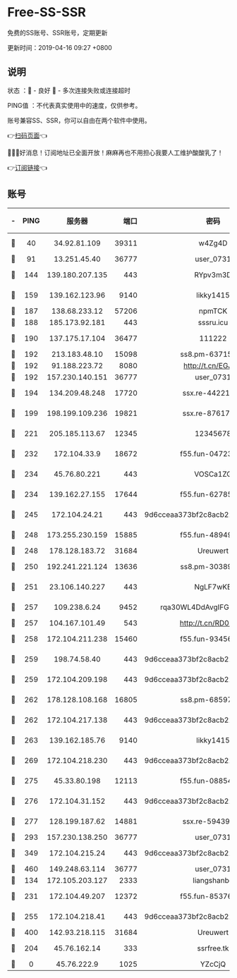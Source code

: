 # Free-SS-SSR

免费的SS账号、SSR账号，定期更新

更新时间：2019-04-16 09:27 +0800

## 说明

状态     ：🙂 - 良好 🙁 - 多次连接失败或连接超时

PING值   ：不代表真实使用中的速度，仅供参考。

账号兼容SS、SSR，你可以自由在两个软件中使用。

👉[扫码页面](https://liesauer.github.io/Free-SS-SSR/)👈

🎉🎉🎉好消息！订阅地址已全面开放！麻麻再也不用担心我要人工维护酸酸乳了！

👉[订阅链接](https://www.liesauer.net/yogurt/subscribe?ACCESS_TOKEN=DAYxR3mMaZAsaqUb)👈

## 账号

|-|PING|服务器|端口|密码|加密方式|区域|
|:----:|:----:|:-----:|-----:|:----:|:----:|:----:|
|🙂|40|34.92.81.109|39311|w4Zg4D|chacha20-ietf|US|
|🙂|91|13.251.45.40|36777|user_0731|chacha20|SG|
|🙂|144|139.180.207.135|443|RYpv3m3D|aes-256-cfb|JP|
|🙂|159|139.162.123.96|9140|likky1415|aes-256-cfb|JP|
|🙂|187|138.68.233.12|57206|npmTCK|rc4-md5|US|
|🙂|188|185.173.92.181|443|sssru.icu|rc4-md5|RU|
|🙂|190|137.175.17.104|36477|111222|aes-256-cfb|US|
|🙂|192|213.183.48.10|15098|ss8.pm-63715751|rc4-md5|RU|
|🙂|192|91.188.223.72|8080|http://t.cn/EGJIyrl|rc4-md5|RU|
|🙂|192|157.230.140.151|36777|user_0731|chacha20|US|
|🙂|194|134.209.48.248|17720|ssx.re-44221085|aes-256-cfb|US|
|🙂|199|198.199.109.236|19821|ssx.re-87617585|aes-256-cfb|US|
|🙂|221|205.185.113.67|12345|12345678|aes-256-cfb|US|
|🙂|232|172.104.33.9|18672|f55.fun-04723964|aes-256-cfb|SG|
|🙂|234|45.76.80.221|443|VOSCa1ZG|aes-256-cfb|DE|
|🙂|234|139.162.27.155|17644|f55.fun-62785557|aes-256-cfb|SG|
|🙂|245|172.104.24.21|443|9d6cceaa373bf2c8acb22e60b6a58be6|aes-256-cfb|US|
|🙂|248|173.255.230.159|15885|f55.fun-48949694|aes-256-cfb|US|
|🙂|248|178.128.183.72|31684|Ureuwert|chacha20|US|
|🙂|250|192.241.221.124|13636|ss8.pm-30389881|aes-256-cfb|US|
|🙂|251|23.106.140.227|443|NgLF7wKB|aes-256-cfb|US|
|🙂|257|109.238.6.24|9452|rqa30WL4DdAvgIFG6Fs3znzTa|aes-256-cfb|FR|
|🙂|257|104.167.101.49|543|http://t.cn/RD0D7sx|rc4-md5|CA|
|🙂|258|172.104.211.238|15460|f55.fun-93456939|aes-256-cfb|US|
|🙂|259|198.74.58.40|443|9d6cceaa373bf2c8acb22e60b6a58be6|aes-256-cfb|US|
|🙂|259|172.104.209.198|443|9d6cceaa373bf2c8acb22e60b6a58be6|aes-256-cfb|US|
|🙂|262|178.128.108.168|16805|ss8.pm-68597133|aes-256-cfb|SG|
|🙂|262|172.104.217.138|443|9d6cceaa373bf2c8acb22e60b6a58be6|aes-256-cfb|US|
|🙂|263|139.162.185.76|9140|likky1415|aes-256-cfb|DE|
|🙂|269|172.104.218.230|443|9d6cceaa373bf2c8acb22e60b6a58be6|aes-256-cfb|US|
|🙂|275|45.33.80.198|12113|f55.fun-08854609|aes-256-cfb|US|
|🙂|276|172.104.31.152|443|9d6cceaa373bf2c8acb22e60b6a58be6|aes-256-cfb|US|
|🙂|277|128.199.187.62|14881|ssx.re-59439256|aes-256-cfb|SG|
|🙂|293|157.230.138.250|36777|user_0731|chacha20|US|
|🙂|349|172.104.215.24|443|9d6cceaa373bf2c8acb22e60b6a58be6|aes-256-cfb|US|
|🙂|460|149.248.63.114|36777|user_0731|chacha20|CA|
|🙂|134|172.105.203.127|2333|liangshanbo|chacha20|JP|
|🙂|231|172.104.49.207|12372|f55.fun-85376024|aes-256-cfb|SG|
|🙂|255|172.104.218.41|443|9d6cceaa373bf2c8acb22e60b6a58be6|aes-256-cfb|US|
|🙂|400|142.93.218.115|31684|Ureuwert|chacha20|IN|
|🙁|204|45.76.162.14|333|ssrfree.tk|aes-256-cfb|SG|
|🙁|0|45.76.222.9|1025|YZcCjQ|rc4-md5|JP|

